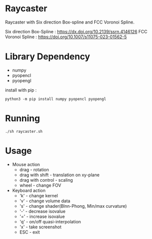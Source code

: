 # Raycaster
Raycaster with Six direction Box-spline and FCC Voronoi Spline.

Six direction Box-Spline : https://dx.doi.org/10.2139/ssrn.4146126
FCC Voronoi Spline : https://doi.org/10.1007/s11075-023-01562-5

# Library Dependency

- numpy
- pyopencl
- pyopengl

install with pip : 

	python3 -m pip install numpy pyopencl pyopengl

# Running
	./sh raycaster.sh

# Usage

- Mouse action
	- drag - rotation
	- drag with shift - translation on xy-plane
	- drag with control - scaling
	- wheel - change FOV
- Keyboard action
	 - 'k' - change kernel
	 - 'v' - change volume data
	 - 's' - change shader(Blnn-Phong, Min/max curvature)
	 - '-' - decrease isovalue
	 - '=' - increase isovalue
	 - 'q' - on/off quasi-interpolation
	 - 'x' - take screenshot
	 - ESC - exit





